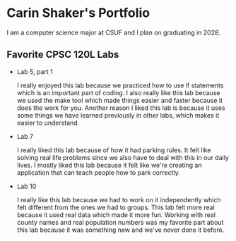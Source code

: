 
# Carin Shaker's Portfolio 

I am a computer science major at CSUF and I plan on graduating in 2028.

## Favorite CPSC 120L Labs

* Lab 5, part 1

    I really enjoyed this lab because we practiced how to use if statements which is an important part of coding. I also really like this lab because we used the make tool which made things easier and faster because it does the work for you. Another reason I liked this lab is because it uses some things we have learned previously in other labs, which makes it easier to understand.

* Lab 7

    I really liked this lab because of how it had parking rules. It felt like solving real life problems since we also have to deal with this in our daily lives. I mostly liked this lab because it felt like we're creating an application that can teach people how to park correctly.

* Lab 10

    I really like this lab because we had to work on it independently which felt different from the ones we had to groups. This lab felt more real because it used real data which made it more fun. Working with real county names and real population numbers was my favorite part about this lab because it was something new and we've never done it before.